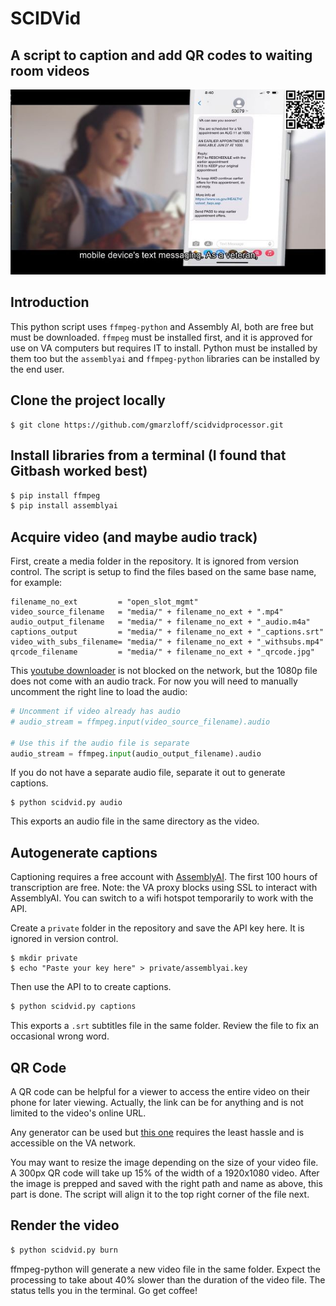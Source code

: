 # SCIDVid
## A script to caption and add QR codes to waiting room videos

![Screenshot of overlays on video](docs/screenshot.jpg)

## Introduction
This python script uses `ffmpeg-python` and Assembly AI, both are free but must be downloaded. `ffmpeg` must be installed first, and it is approved for use on VA computers but requires IT to install. Python must be installed by them too but the `assemblyai` and `ffmpeg-python` libraries can be installed by the end user. 

## Clone the project locally
```
$ git clone https://github.com/gmarzloff/scidvidprocessor.git
```

## Install libraries from a terminal (I found that Gitbash worked best)
```bash
$ pip install ffmpeg
$ pip install assemblyai
```
## Acquire video (and maybe audio track)

First, create a media folder in the repository. It is ignored from version control. The script is setup to find the files based on the same base name, for example: 
```
filename_no_ext         = "open_slot_mgmt"
video_source_filename   = "media/" + filename_no_ext + ".mp4"
audio_output_filename   = "media/" + filename_no_ext + "_audio.m4a"
captions_output         = "media/" + filename_no_ext + "_captions.srt"
video_with_subs_filename= "media/" + filename_no_ext + "_withsubs.mp4"
qrcode_filename         = "media/" + filename_no_ext + "_qrcode.jpg"

```

This [youtube downloader](https://ytdl.hamsterlabs.de/) is not blocked on the network, but the 1080p file does not come with an audio track. 
For now you will need to manually uncomment the right line to load the audio: 

```python
# Uncomment if video already has audio
# audio_stream = ffmpeg.input(video_source_filename).audio 

# Use this if the audio file is separate
audio_stream = ffmpeg.input(audio_output_filename).audio 
```

If you do not have a separate audio file, separate it out to generate captions. 

```
$ python scidvid.py audio
```
This exports an audio file in the same directory as the video.

## Autogenerate captions 

Captioning requires a free account with [AssemblyAI](https://assemblyai.com). The first 100 hours of transcription are free. Note: the VA proxy blocks using SSL to interact with AssemblyAI. You can switch to a wifi hotspot temporarily to work with the API.

Create a `private` folder in the repository and save the API key here. It is ignored in version control. 
```
$ mkdir private
$ echo "Paste your key here" > private/assemblyai.key
```

Then use the API to to create captions. 

```bash
$ python scidvid.py captions
```
This exports a `.srt` subtitles file in the same folder. Review the file to fix an occasional wrong word. 

## QR Code
A QR code can be helpful for a viewer to access the entire video on their phone for later viewing. Actually, the link can be for anything and is not limited to the video's online URL. 

Any generator can be used but [this one](https://www.the-qrcode-generator.com/) requires the least hassle and is accessible on the VA network. 

You may want to resize the image depending on the size of your video file. A 300px QR code will take up 15% of the width of a 1920x1080 video. After the image is prepped and saved with the right path and name as above, this part is done. The script will align it to the top right corner of the file next.

## Render the video

```bash
$ python scidvid.py burn
```

ffmpeg-python will generate a new video file in the same folder. Expect the processing to take about 40% slower than the duration of the video file. The status tells you in the terminal. Go get coffee!